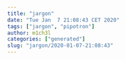 ```yaml
---
title: "jargon"
date: "Tue Jan  7 21:08:43 CET 2020"
tags: ["jargon", "pipotron"]
author: m1ch3l
categories: ["generated"]
slug: "jargon/2020-01-07-21:08:43"
---
```



